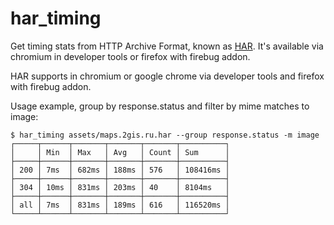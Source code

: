 har_timing
==========

Get timing stats from HTTP Archive Format, known as [HAR].
It's available via chromium in developer tools or firefox with firebug addon.

HAR supports in chromium or google chrome via developer tools and firefox with firebug addon.

Usage example, group by response.status and filter by mime matches to image:

    $ har_timing assets/maps.2gis.ru.har --group response.status -m image                                                  
    ┌─────┬──────┬───────┬───────┬───────┬──────────┐
    │     │ Min  │ Max   │ Avg   │ Count │ Sum      │
    ├─────┼──────┼───────┼───────┼───────┼──────────┤
    │ 200 │ 7ms  │ 682ms │ 188ms │ 576   │ 108416ms │
    ├─────┼──────┼───────┼───────┼───────┼──────────┤
    │ 304 │ 10ms │ 831ms │ 203ms │ 40    │ 8104ms   │
    ├─────┼──────┼───────┼───────┼───────┼──────────┤
    │ all │ 7ms  │ 831ms │ 189ms │ 616   │ 116520ms │
    └─────┴──────┴───────┴───────┴───────┴──────────┘

  [HAR]: http://httparchive.org/


